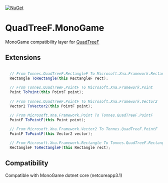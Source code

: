 [![NuGet](https://img.shields.io/nuget/v/Tonnes.QuadTreeF.MonoGame?color=blue)](https://www.nuget.org/packages/Tonnes.QuadTreeF.MonoGame/)

# QuadTreeF.MonoGame

MonoGame compatibility layer for [QuadTreeF](https://github.com/tonnesr/QuadTreeF)

## Extensions

```c#

  // From Tonnes.QuadTreeF.RectangleF To Microsoft.Xna.Framework.Rectangle
  Rectangle ToRectangle(this RectangleF rect);
  
  // From Tonnes.QuadTreeF.PointF To Microsoft.Xna.Framework.Point
  Point ToPoint(this PointF point);
  
  // From Tonnes.QuadTreeF.PointF To Microsoft.Xna.Framework.Vector2
  Vector2 ToVector2(this PointF point);

  // From Microsoft.Xna.Framework.Point To Tonnes.QuadTreeF.PointF
  PointF ToPointF(this Point point);
  
  // From Microsoft.Xna.Framework.Vector2 To Tonnes.QuadTreeF.PointF
  PointF ToPointF(this Vector2 vector);

  // From Microsoft.Xna.Framework.Rectangle To Tonnes.QuadTreeF.RectangleF
  RectangleF ToRectangleF(this Rectangle rect);

```

## Compatibility

Compatible with MonoGame dotnet core (netcoreapp3.1)
